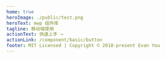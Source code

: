 ```yaml
---
home: true
heroImage: ./public/test.png
heroText: mwp 组件库
tagline: 移动端使用
actionText: 快速上手 →
actionLink: /component/basic/button
footer: MIT Licensed | Copyright © 2018-present Evan You
---
```

